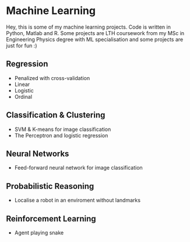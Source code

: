 # Machine Learning

Hey, this is some of my machine learning projects. Code is written in Python, Matlab and R. Some projects are LTH coursework from my MSc in Engineering Physics degree with ML specialisation and some projects are just for fun :)

## Regression
- Penalized with cross-validation
- Linear
- Logistic
- Ordinal

## Classification & Clustering
- SVM & K-means for image classification
- The Perceptron and logistic regression

## Neural Networks
- Feed-forward neural network for image classification

## Probabilistic Reasoning
- Localise a robot in an enviroment without landmarks

## Reinforcement Learning
- Agent playing snake
